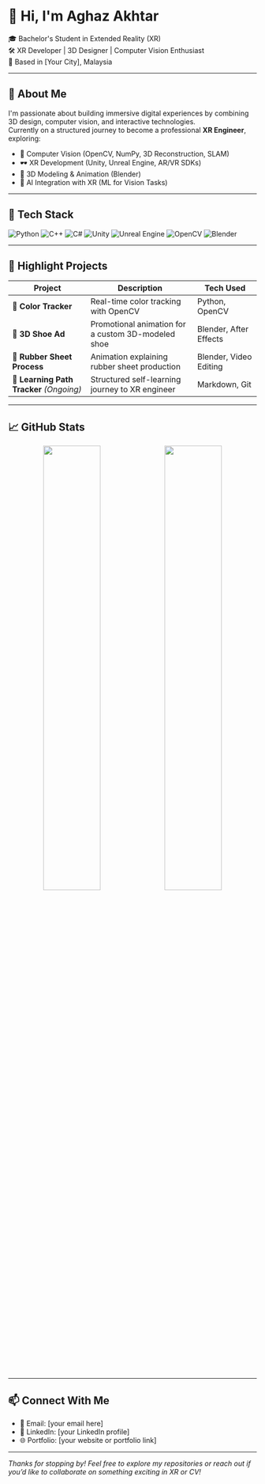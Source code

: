 # 👋 Hi, I'm Aghaz Akhtar

🎓 Bachelor's Student in Extended Reality (XR)  
🛠️ XR Developer | 3D Designer | Computer Vision Enthusiast  
📍 Based in [Your City], Malaysia

---

## 🚀 About Me

I'm passionate about building immersive digital experiences by combining 3D design, computer vision, and interactive technologies.  
Currently on a structured journey to become a professional **XR Engineer**, exploring:

- 🧠 Computer Vision (OpenCV, NumPy, 3D Reconstruction, SLAM)
- 🕶️ XR Development (Unity, Unreal Engine, AR/VR SDKs)
- 🧱 3D Modeling & Animation (Blender)
- 🤖 AI Integration with XR (ML for Vision Tasks)

---

## 🧰 Tech Stack

![Python](https://img.shields.io/badge/-Python-3776AB?style=flat&logo=python&logoColor=white)
![C++](https://img.shields.io/badge/-C++-00599C?style=flat&logo=c%2B%2B&logoColor=white)
![C#](https://img.shields.io/badge/-C%23-239120?style=flat&logo=c-sharp&logoColor=white)
![Unity](https://img.shields.io/badge/-Unity-000000?style=flat&logo=unity&logoColor=white)
![Unreal Engine](https://img.shields.io/badge/-Unreal-0E1128?style=flat&logo=unrealengine&logoColor=white)
![OpenCV](https://img.shields.io/badge/-OpenCV-5C3EE8?style=flat&logo=opencv&logoColor=white)
![Blender](https://img.shields.io/badge/-Blender-F5792A?style=flat&logo=blender&logoColor=white)

---

## 📂 Highlight Projects

| Project | Description | Tech Used |
|--------|-------------|-----------|
| 🎯 **Color Tracker** | Real-time color tracking with OpenCV | Python, OpenCV |
| 🥾 **3D Shoe Ad** | Promotional animation for a custom 3D-modeled shoe | Blender, After Effects |
| 🧪 **Rubber Sheet Process** | Animation explaining rubber sheet production | Blender, Video Editing |
| 🧠 **Learning Path Tracker** *(Ongoing)* | Structured self-learning journey to XR engineer | Markdown, Git |

---

## 📈 GitHub Stats

<!-- GitHub Readme Stats -->
<p align="center">
  <img src="https://github-readme-stats.vercel.app/api?username=YOUR_USERNAME&show_icons=true&theme=radical" width="48%" />
  <img src="https://github-readme-stats.vercel.app/api/top-langs/?username=YOUR_USERNAME&layout=compact&theme=radical" width="48%" />
</p>

---

## 📫 Connect With Me

- 📧 Email: [your email here]
- 💼 LinkedIn: [your LinkedIn profile]
- 🌐 Portfolio: [your website or portfolio link]

---

_Thanks for stopping by! Feel free to explore my repositories or reach out if you’d like to collaborate on something exciting in XR or CV!_
